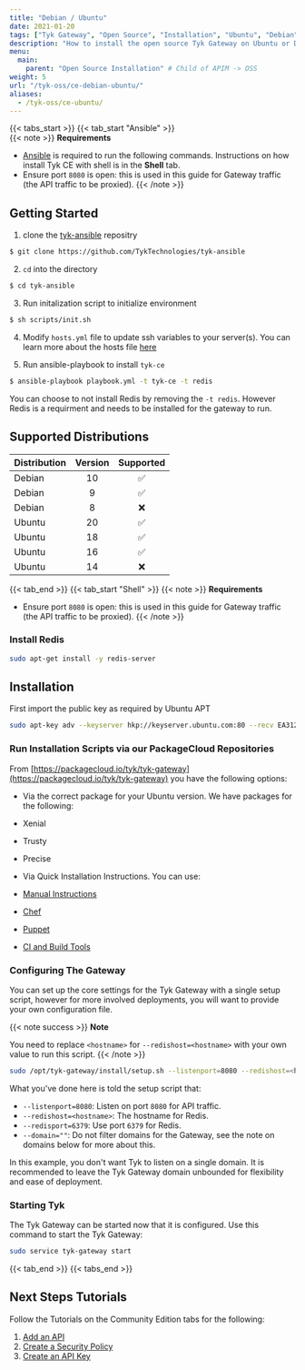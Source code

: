 ```yaml
---
title: "Debian / Ubuntu"
date: 2021-01-20
tags: ["Tyk Gateway", "Open Source", "Installation", "Ubuntu", "Debian"]
description: "How to install the open source Tyk Gateway on Ubuntu or Debian using Ansible or with shell scripts"
menu:
  main:
    parent: "Open Source Installation" # Child of APIM -> OSS
weight: 5
url: "/tyk-oss/ce-debian-ubuntu/"
aliases:
  - /tyk-oss/ce-ubuntu/
---
```

{{< tabs_start >}}
{{< tab_start "Ansible" >}}
<br />
{{< note >}}
**Requirements**

*   [Ansible](https://docs.ansible.com/ansible/latest/installation_guide/intro_installation.html) is required to run the following commands. Instructions on how install Tyk CE with shell is in the <b>Shell</b> tab.
*   Ensure port `8080` is open: this is used in this guide for Gateway traffic (the API traffic to be proxied).
{{< /note >}}

## Getting Started
1. clone the [tyk-ansible](https://github.com/TykTechnologies/tyk-ansible) repositry

```bash
$ git clone https://github.com/TykTechnologies/tyk-ansible
```

2. `cd` into the directory
```.bash
$ cd tyk-ansible
```

3. Run initalization script to initialize environment

```bash
$ sh scripts/init.sh
```

4. Modify `hosts.yml` file to update ssh variables to your server(s). You can learn more about the hosts file [here](https://docs.ansible.com/ansible/latest/user_guide/intro_inventory.html)

5. Run ansible-playbook to install `tyk-ce`

```bash
$ ansible-playbook playbook.yml -t tyk-ce -t redis
```

You can choose to not install Redis by removing the `-t redis`. However Redis is a requirment and needs to be installed for the gateway to run.

## Supported Distributions
| Distribution | Version | Supported |
| --------- | :---------: | :---------: |
| Debian | 10 | ✅ |
| Debian | 9 | ✅ |
| Debian | 8 | ❌ |
| Ubuntu | 20 | ✅ |
| Ubuntu | 18 | ✅ |
| Ubuntu | 16 | ✅ |
| Ubuntu | 14 | ❌ |

{{< tab_end >}}
{{< tab_start "Shell" >}}
{{< note >}}
**Requirements**

*   Ensure port `8080` is open: this is used in this guide for Gateway traffic (the API traffic to be proxied).
{{< /note >}}

### Install Redis

```bash
sudo apt-get install -y redis-server
```

## Installation

First import the public key as required by Ubuntu APT

```bash
sudo apt-key adv --keyserver hkp://keyserver.ubuntu.com:80 --recv EA312927
```

### Run Installation Scripts via our PackageCloud Repositories

From [https://packagecloud.io/tyk/tyk-gateway](https://packagecloud.io/tyk/tyk-gateway) you have the following options:

* Via the correct package for your Ubuntu version. We have packages for the following:
 * Xenial
 * Trusty
 * Precise

* Via Quick Installation Instructions. You can use: 
 * [Manual Instructions](https://packagecloud.io/tyk/tyk-gateway/install#manual-deb)
 * [Chef](https://packagecloud.io/tyk/tyk-gateway/install#chef)
 * [Puppet](https://packagecloud.io/tyk/tyk-gateway/install#puppet)
 * [CI and Build Tools](https://packagecloud.io/tyk/tyk-gateway/ci)

### Configuring The Gateway 

You can set up the core settings for the Tyk Gateway with a single setup script, however for more involved deployments, you will want to provide your own configuration file.

{{< note success >}}
**Note**  

You need to replace `<hostname>` for `--redishost=<hostname>` with your own value to run this script.
{{< /note >}}


```bash
sudo /opt/tyk-gateway/install/setup.sh --listenport=8080 --redishost=<hostname> --redisport=6379 --domain=""
```

What you've done here is told the setup script that:

*   `--listenport=8080`: Listen on port `8080` for API traffic.
*   `--redishost=<hostname>`: The hostname for Redis.
*   `--redisport=6379`: Use port `6379` for Redis.
*   `--domain=""`: Do not filter domains for the Gateway, see the note on domains below for more about this.

In this example, you don't want Tyk to listen on a single domain. It is recommended to leave the Tyk Gateway domain unbounded for flexibility and ease of deployment.

### Starting Tyk

The Tyk Gateway can be started now that it is configured. Use this command to start the Tyk Gateway:
```bash
sudo service tyk-gateway start
```
{{< tab_end >}}
{{< tabs_end >}}
## Next Steps Tutorials

Follow the Tutorials on the Community Edition tabs for the following:

1. [Add an API](/docs/getting-started/tutorials/create-api/)
2. [Create a Security Policy](/docs/getting-started/tutorials/create-security-policy/)
3. [Create an API Key](/docs/getting-started/tutorials/create-api-key/)